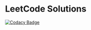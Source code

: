# LeetCode Solutions

[![Codacy Badge](https://api.codacy.com/project/badge/Grade/6e50ef441b7647a49a61490c59af5297)](https://app.codacy.com/gh/Craevan/LeetCode?utm_source=github.com&utm_medium=referral&utm_content=Craevan/LeetCode&utm_campaign=Badge_Grade_Settings)
